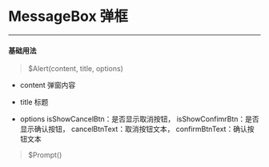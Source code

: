 # MessageBox 弹框
----
#### 基础用法
<vuep  :options="{ tabSize: 2 }"  template="#example"></vuep>

> $Alert(content, title, options)

-   content 弹窗内容

-   title 标题 

-   options    isShowCancelBtn：是否显示取消按钮， isShowConfimrBtn：是否显示确认按钮， cancelBtnText：取消按钮文本， confirmBtnText：确认按钮文本 

> $Prompt()

<script v-pre type="text/x-template" id="example">
  <template>
    <div>
      <f-button @click="messagebox">消息提示</f-button>
      <f-button type="primary" @click="cancelmessagebox">确认消息</f-button>
      <f-button type="error" @click="prompt">提交内容</f-button>
    </div>
  </template>
  <script>
    export default {
      data: function () {
        return {
            radio:null
         }
      },
      methods: {
        prompt(){
          this.$Prompt({
              isShowCancelBtn:true,
              isShowConfimrBtn:true
            }).then(function(value){
              console.log(value)
            },function(value){
              console.log(value)
            })
        },
        cancelmessagebox(){
          this.$Alert('标题名称','这是一段内容！',{
            isShowCancelBtn:true,
            isShowConfimrBtn:true
          }).then(function(value){
            console.log(value)
          },function(value){
            console.log(value)
          })
        },
        messagebox(){
          this.$Alert().then(function(value){
            console.log(value)
          },function(value){
            console.log(value)
          })
        },
      }
    }
  </script>
</script>